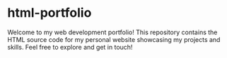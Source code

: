 # html-portfolio
Welcome to my web development portfolio! This repository contains the HTML source code for my personal website showcasing my projects and skills. Feel free to explore and get in touch!
